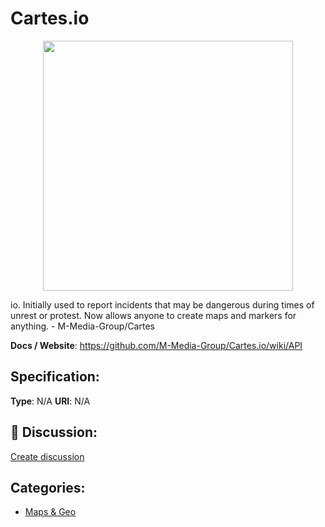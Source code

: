 # Cartes.io
<p align="center">
    <img width="400" src="https://raw.githubusercontent.com/apis-list/apis-list/apis/cartes-io/logo_256x256.png" />
</p>

io. Initially used to report incidents that may be dangerous during times of unrest or protest. Now allows anyone to create maps and markers for anything. - M-Media-Group/Cartes

**Docs / Website**: https://github.com/M-Media-Group/Cartes.io/wiki/API

## Specification:
**Type**:  N/A 
**URI**:  N/A 

## 💬 Discussion:
[Create discussion](link)

## Categories:
- [Maps & Geo](https://github.com/apis-list/apis-list#maps-and-geo)





